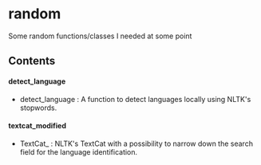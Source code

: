 # random

Some random functions/classes I needed at some point


## Contents


#### detect_language

- detect_language : A function to detect languages locally using NLTK's stopwords.

#### textcat_modified

- TextCat_ : NLTK's TextCat with a possibility to narrow down the search field for the language identification.
